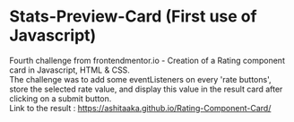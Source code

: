 # Stats-Preview-Card (First use of Javascript)
Fourth challenge from frontendmentor.io - Creation of a Rating component card in Javascript, HTML & CSS. <br>
The challenge was to add some eventListeners on every 'rate buttons', store the selected rate value, and display this value in the result card after clicking on a submit button.<br>
Link to the result : https://ashitaaka.github.io/Rating-Component-Card/
